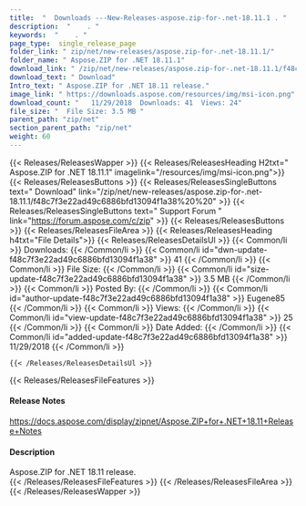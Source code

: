 ```yaml
---
title:  "  Downloads ---New-Releases-aspose.zip-for-.net-18.11.1 . " 
description:  "    . " 
keywords:  "    . " 
page_type:  single_release_page
folder_link: " zip/net/new-releases/aspose.zip-for-.net-18.11.1/"
folder_name: " Aspose.ZIP for .NET 18.11.1"
download_link: " /zip/net/new-releases/aspose.zip-for-.net-18.11.1/f48c7f3e22ad49c6886bfd13094f1a38"
download_text: " Download"
Intro_text: " Aspose.ZIP for .NET 18.11 release."
image_link: " https://downloads.aspose.com/resources/img/msi-icon.png"
download_count: "   11/29/2018  Downloads: 41  Views: 24"
file_size: "  File Size: 3.5 MB "
parent_path: "zip/net"
section_parent_path: "zip/net"
weight: 60 
---
```


{{< Releases/ReleasesWapper >}}
  {{< Releases/ReleasesHeading H2txt=" Aspose.ZIP for .NET 18.11.1" imagelink="/resources/img/msi-icon.png">}}
  {{< Releases/ReleasesButtons >}}
    {{< Releases/ReleasesSingleButtons text=" Download" link="/zip/net/new-releases/aspose.zip-for-.net-18.11.1/f48c7f3e22ad49c6886bfd13094f1a38%20%20" >}}
    {{< Releases/ReleasesSingleButtons text=" Support Forum " link="https://forum.aspose.com/c/zip" >}}
  {{< Releases/ReleasesButtons >}}
  {{< Releases/ReleasesFileArea >}}
    {{< Releases/ReleasesHeading h4txt="File Details">}}
    {{< Releases/ReleasesDetailsUl >}}
            {{< Common/li  >}} Downloads: {{< /Common/li >}} 
      {{< Common/li id="dwn-update-f48c7f3e22ad49c6886bfd13094f1a38" >}} 41 {{< /Common/li >}} 
      {{< Common/li  >}} File Size: {{< /Common/li >}} 
      {{< Common/li id="size-update-f48c7f3e22ad49c6886bfd13094f1a38" >}} 3.5 MB {{< /Common/li >}} 
      {{< Common/li  >}} Posted By: {{< /Common/li >}} 
      {{< Common/li id="author-update-f48c7f3e22ad49c6886bfd13094f1a38" >}} Eugene85 {{< /Common/li >}} 
      {{< Common/li  >}} Views: {{< /Common/li >}} 
      {{< Common/li id="view-update-f48c7f3e22ad49c6886bfd13094f1a38" >}} 25 {{< /Common/li >}} 
      {{< Common/li  >}} Date Added: {{< /Common/li >}} 
      {{< Common/li id="added-update-f48c7f3e22ad49c6886bfd13094f1a38" >}} 11/29/2018 {{< /Common/li >}} 

    {{< /Releases/ReleasesDetailsUl >}}

  {{< Releases/ReleasesFileFeatures >}}
      <h4>Release Notes</h4><div><a href="https://docs.aspose.com/display/zipnet/Aspose.ZIP+for+.NET+18.11+Release+Notes">https://docs.aspose.com/display/zipnet/Aspose.ZIP+for+.NET+18.11+Release+Notes</a></div><h4>Description</h4><div class="HTMLDescription">Aspose.ZIP for .NET 18.11 release.</div>
  {{< /Releases/ReleasesFileFeatures >}}
 {{< /Releases/ReleasesFileArea >}}
{{< /Releases/ReleasesWapper >}}


